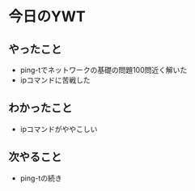 # 今日のYWT

## やったこと

- ping-tでネットワークの基礎の問題100問近く解いた
- ipコマンドに苦戦した

## わかったこと

- ipコマンドがややこしい

## 次やること

- ping-tの続き
